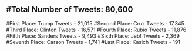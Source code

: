 #Total Number of Tweets: 80,600 
---
#First Place: Trump Tweets - 21,015
#Second Place: Cruz Tweets - 17,345
#Third Place: Clinton Tweets - 16,571
#Fourth Place: Rubio Tweets - 11,876
#Fifth Place: Sanders Tweets - 9,493
#Sixth Place: Jeb! Tweets - 2,369
#Seventh Place: Carson Tweets - 1,741
#Last Place: Kasich Tweets - 191

